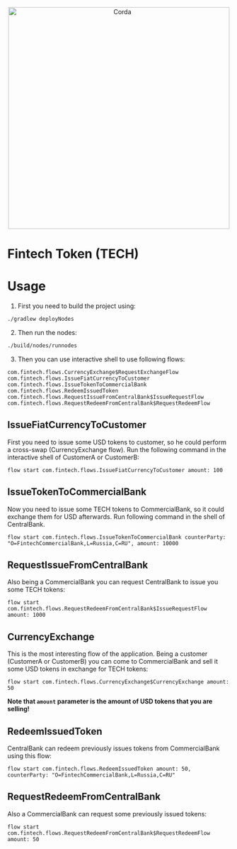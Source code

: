 <p align="center">
  <img src="https://www.corda.net/wp-content/uploads/2016/11/fg005_corda_b.png" alt="Corda" width="500">
</p>

# Fintech Token (TECH)

# Usage

1. First you need to build the project using:

```bash
./gradlew deployNodes
```

2. Then run the nodes:

```bash
./build/nodes/runnodes
```

3. Then you can use interactive shell to use following flows:

```
com.fintech.flows.CurrencyExchange$RequestExchangeFlow
com.fintech.flows.IssueFiatCurrencyToCustomer
com.fintech.flows.IssueTokenToCommercialBank
com.fintech.flows.RedeemIssuedToken
com.fintech.flows.RequestIssueFromCentralBank$IssueRequestFlow
com.fintech.flows.RequestRedeemFromCentralBank$RequestRedeemFlow
```

## IssueFiatCurrencyToCustomer

First you need to issue some USD tokens to customer, so he could perform a cross-swap (CurrencyExchange flow).
Run the following command in the interactive shell of CustomerA or CustomerB:

```
flow start com.fintech.flows.IssueFiatCurrencyToCustomer amount: 100
```

## IssueTokenToCommercialBank

Now you need to issue some TECH tokens to CommercialBank, so it could exchange them for USD afterwards. 
Run following command in the shell of CentralBank.

```
flow start com.fintech.flows.IssueTokenToCommercialBank counterParty: "O=FintechCommercialBank,L=Russia,C=RU", amount: 10000
```

## RequestIssueFromCentralBank

Also being a CommercialBank you can request CentralBank to issue you some TECH tokens:

```
flow start com.fintech.flows.RequestRedeemFromCentralBank$IssueRequestFlow amount: 1000
```

## CurrencyExchange

This is the most interesting flow of the application. 
Being a customer (CustomerA or CustomerB) you can come to CommercialBank and sell it some USD tokens in exchange for TECH tokens:

```
flow start com.fintech.flows.CurrencyExchange$CurrencyExchange amount: 50
```

**Note that `amount` parameter is the amount of USD tokens that you are selling!**

## RedeemIssuedToken

CentralBank can redeem previously issues tokens from CommercialBank using this flow:

```
flow start com.fintech.flows.RedeemIssuedToken amount: 50, counterParty: "O=FintechCommercialBank,L=Russia,C=RU"
```

## RequestRedeemFromCentralBank

Also a CommercialBank can request some previously issued tokens:

```
flow start com.fintech.flows.RequestRedeemFromCentralBank$RequestRedeemFlow amount: 50
```